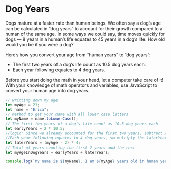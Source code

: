 # Dog Years

Dogs mature at a faster rate than human beings. We often say a dog’s age can be calculated in “dog years” to account for their growth compared to a human of the same age. In some ways we could say, time moves quickly for dogs — 8 years in a human’s life equates to 45 years in a dog’s life. How old would you be if you were a dog?

Here’s how you convert your age from “human years” to “dog years”:

- The first two years of a dog’s life count as 10.5 dog years each.
- Each year following equates to 4 dog years.

Before you start doing the math in your head, let a computer take care of it! <br>
With your knowledge of math operators and variables, use JavaScript to convert your human age into dog years.

```js
// writting down my age
let myAge = 21;
let name = "Erica";
// method to get your name with all lower case letters
let myName = name.toLowerCase();
// The first two years of a dog’s life count as 10.5 dog years each
let earlyYears = 2 * 10.5;
//logic: Since we already accounted for the first two years, subtract 2 from myAge. 
//Each year following equates to 4 dog years, so multiply the laterYears by 4
let laterYears = (myAge - 2) * 4;
// Total of years counting the first 2 years and the rest
let myAgeInDogYears = earlyYears + laterYears;

console.log(`My name is ${myName}. I am ${myAge} years old in human years which is ${myAgeInDogYears} years old in dog years.`)

```
